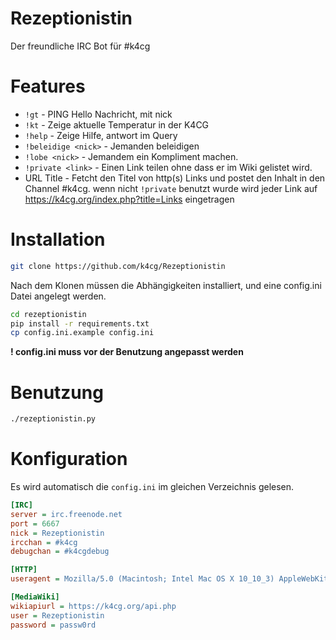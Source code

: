 # Rezeptionistin
Der freundliche IRC Bot für #k4cg

# Features

* `!gt` - PING Hello Nachricht, mit nick
* `!kt` - Zeige aktuelle Temperatur in der K4CG
* `!help` - Zeige Hilfe, antwort im Query
* `!beleidige <nick>` - Jemanden beleidigen
* `!lobe <nick>` - Jemandem ein Kompliment machen.
* `!private <link>` - Einen Link teilen ohne dass er im Wiki gelistet wird.
* URL Title - Fetcht den Titel von http(s) Links und postet den Inhalt in den Channel #k4cg.
  wenn nicht `!private` benutzt wurde wird jeder Link auf https://k4cg.org/index.php?title=Links eingetragen

# Installation

``` bash
git clone https://github.com/k4cg/Rezeptionistin
```

Nach dem Klonen müssen die Abhängigkeiten installiert, und eine config.ini Datei angelegt werden.

``` bash
cd rezeptionistin
pip install -r requirements.txt
cp config.ini.example config.ini
```

**! config.ini muss vor der Benutzung angepasst werden**

# Benutzung

``` bash
./rezeptionistin.py
```

# Konfiguration

Es wird automatisch die `config.ini` im gleichen Verzeichnis gelesen.

``` ini
[IRC]
server = irc.freenode.net
port = 6667
nick = Rezeptionistin
ircchan = #k4cg
debugchan = #k4cgdebug

[HTTP]
useragent = Mozilla/5.0 (Macintosh; Intel Mac OS X 10_10_3) AppleWebKit/600.6.3 (KHTML, like Gecko) Version/8.0.6 Safari/600.6.3

[MediaWiki]
wikiapiurl = https://k4cg.org/api.php
user = Rezeptionistin
password = passw0rd
```
